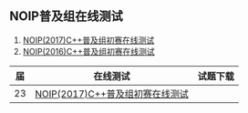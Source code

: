 ## NOIP普及组在线测试

1. [NOIP(2017)C++普及组初赛在线测试](junior/preliminary/page/23-C++2017-10-14.html)
2. [NOIP(2016)C++普及组初赛在线测试](junior/preliminary/page/22-C++2016-10-22.html)



| 届 |在线测试 | 试题下载 |
|---|---|---|
|23|[NOIP(2017)C++普及组初赛在线测试](junior/preliminary/page/23-C++2017-10-14.html)||
